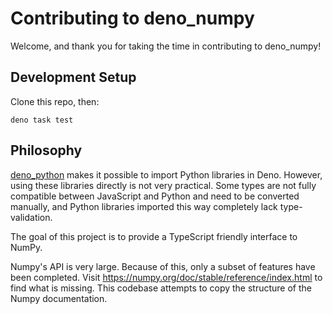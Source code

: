 # Contributing to deno_numpy

Welcome, and thank you for taking the time in contributing to deno_numpy!

## Development Setup

Clone this repo, then:

```
deno task test
```

## Philosophy

[deno_python](https://deno.land/x/python) makes it possible to import Python
libraries in Deno. However, using these libraries directly is not very
practical. Some types are not fully compatible between JavaScript and Python and
need to be converted manually, and Python libraries imported this way completely
lack type-validation.

The goal of this project is to provide a TypeScript friendly interface to NumPy.

Numpy's API is very large. Because of this, only a subset of features have been
completed. Visit https://numpy.org/doc/stable/reference/index.html to find what
is missing. This codebase attempts to copy the structure of the Numpy
documentation.
